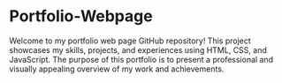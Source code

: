 # Portfolio-Webpage
Welcome to my portfolio web page GitHub repository! This project showcases my skills, projects, and experiences using HTML, CSS, and JavaScript. The purpose of this portfolio is to present a professional and visually appealing overview of my work and achievements.
